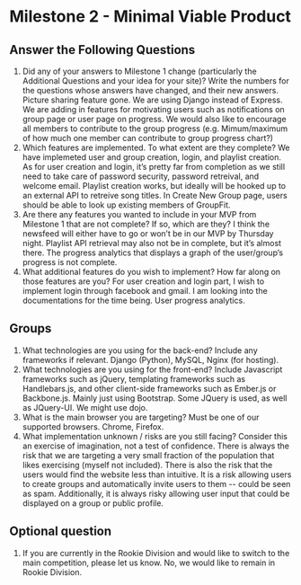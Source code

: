 Milestone 2 - Minimal Viable Product
=========
Answer the Following Questions
----------
1. Did any of your answers to Milestone 1 change (particularly the Additional Questions and your idea for your site)? Write the numbers for the questions whose answers have changed, and their new answers.
Picture sharing feature gone. We are using Django instead of Express. We are adding in features for motivating users such as notifications on group page or user page on progress. We would also like to encourage all members to contribute to the group progress (e.g. Mimum/maximum of how much one member can contribute to group progress chart?)
2. Which features are implemented. To what extent are they complete?
We have implemeted user and group creation, login, and playlist creation. As for user creation and login, it’s pretty far from completion as we still need to take care of password security, password retreival, and welcome email. Playlist creation works, but ideally will be hooked up to an external API to retreive song titles. In Create New Group page, users should be able to look up existing members of GroupFit. 
3. Are there any features you wanted to include in your MVP from Milestone 1 that are not complete? If so, which are they?
I think the newsfeed will either have to go or won’t be in our MVP by Thursday night. Playlist API retrieval may also not be in complete, but it’s almost there.
The progress analytics that displays a graph of the user/group’s progress is not complete. 
5. What additional features do you wish to implement? How far along on those features are you?
For user creation and login part, I wish to implement login through facebook and gmail. I am looking into the documentations for the time being. User progress analytics.

Groups
----------
1. What technologies are you using for the back-end? Include any frameworks if relevant.
Django (Python), MySQL, Nginx (for hosting).
2. What technologies are you using for the front-end? Include Javascript frameworks such as jQuery, templating frameworks such as Handlebars.js, and other client-side frameworks such as Ember.js or Backbone.js.
Mainly just using Bootstrap. Some JQuery is used, as well as JQuery-UI. We might use dojo.
3. What is the main browser you are targeting? Must be one of our supported browsers.
Chrome, Firefox.
4. What implementation unknown / risks are you still facing? Consider this an exercise of imagination, not a test of confidence.
There is always the risk that we are targeting a very small fraction of the population that likes exercising (myself not included). 
There is also the risk that the users would find the website less than intuitive. It is a risk allowing users to create groups and automatically invite users to them -- could be seen as spam. Additionally, it is always risky allowing user input that could be displayed on a group or public profile.

Optional question
----------
1. If you are currently in the Rookie Division and would like to switch to the main competition, please let us know.
No, we would like to remain in Rookie Division.
